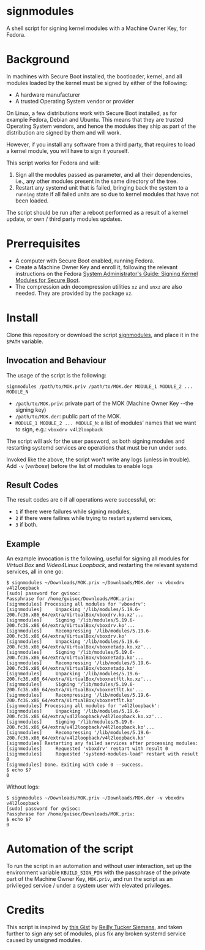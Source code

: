 # signmodules
A shell script for signing kernel modules with a Machine Owner Key, for Fedora.

# Background
In machines with Secure Boot installed, the bootloader, kernel, and all modules loaded by the kernel must be signed by either of the following:
- A hardware manufacturer
- A trusted Operating System vendor or provider

On Linux, a few distributions work with Secure Boot installed, as for example Fedora, Debian and Ubuntu. This means that they are trusted Operating System vendors, and hence the modules they ship as part of the distribution are signed by them and will work. 

However, if you install any software from a third party, that requires to load a kernel module, you will have to sign it yourself.

This script works for Fedora and will:

1. Sign all the modules passed as parameter, and all their dependencies, i.e., any other modules present in the same directory of the tree.
2. Restart any systemd unit that is failed, bringing back the system to a `running` state if all failed units are so due to kernel modules that have not been loaded.

The script should be run after a reboot performed as a result of a kernel update, or own / third party modules updates.

# Prerrequisites
- A computer with Secure Boot enabled, running Fedora.
- Create a Machine Owner Key and enroll it, following the relevant instructions on the Fedora [System Administrator's Guide: Signing Kernel Modules for Secure Boot](https://docs.fedoraproject.org/en-US/fedora/latest/system-administrators-guide/kernel-module-driver-configuration/Working_with_Kernel_Modules/#sect-signing-kernel-modules-for-secure-boot).
- The compression adn decompression utilities `xz` and `unxz` are also needed. They are provided by the package `xz`.

# Install
Clone this repository or download the script [signmodules](https://github.com/gvisoc/signmodules/blob/main/signmodules), and place it in the `$PATH` variable.

## Invocation and Behaviour
The usage of the script is the following:

```
signmodules /path/to/MOK.priv /path/to/MOK.der MODULE_1 MODULE_2 ... MODULE_N
```
- `/path/to/MOK.priv`: private part of the MOK (Machine Owner Key --the signing key)
- `/path/to/MOK.der`: public part of the MOK.
- `MODULE_1 MODULE_2 ... MODULE_N`: a list of modules' names that we want to sign, e.g.: `vboxdrv v4l2loopback`

The script will ask for the user password, as both signing modules and restarting systemd services are operations that must be run under `sudo`.

Invoked like the above, the script won't write any logs (unless in trouble). Add `-v` (*verbose*) before the list of modules to enable logs

## Result Codes
The result codes are `0` if all operations were successful, or: 
- `1` if there were failures while signing modules, 
- `2` if there were failires while trying to restart systemd services,
- `3` if both.

## Example
An example invocation is the following, useful for signing all modules for *Virtual Box* and *Video4Linux Loopback*, and restarting the relevant systemd services, all in one go:
```
$ signmodules ~/Downloads/MOK.priv ~/Downloads/MOK.der -v vboxdrv v4l2loopback
[sudo] password for gvisoc: 
Passphrase for /home/gvisoc/Downloads/MOK.priv: 
[signmodules] Processing all modules for 'vboxdrv':
[signmodules]     Unpacking '/lib/modules/5.19.6-200.fc36.x86_64/extra/VirtualBox/vboxdrv.ko.xz'...
[signmodules]     Signing '/lib/modules/5.19.6-200.fc36.x86_64/extra/VirtualBox/vboxdrv.ko'...
[signmodules]     Recompressing '/lib/modules/5.19.6-200.fc36.x86_64/extra/VirtualBox/vboxdrv.ko'
[signmodules]     Unpacking '/lib/modules/5.19.6-200.fc36.x86_64/extra/VirtualBox/vboxnetadp.ko.xz'...
[signmodules]     Signing '/lib/modules/5.19.6-200.fc36.x86_64/extra/VirtualBox/vboxnetadp.ko'...
[signmodules]     Recompressing '/lib/modules/5.19.6-200.fc36.x86_64/extra/VirtualBox/vboxnetadp.ko'
[signmodules]     Unpacking '/lib/modules/5.19.6-200.fc36.x86_64/extra/VirtualBox/vboxnetflt.ko.xz'...
[signmodules]     Signing '/lib/modules/5.19.6-200.fc36.x86_64/extra/VirtualBox/vboxnetflt.ko'...
[signmodules]     Recompressing '/lib/modules/5.19.6-200.fc36.x86_64/extra/VirtualBox/vboxnetflt.ko'
[signmodules] Processing all modules for 'v4l2loopback':
[signmodules]     Unpacking '/lib/modules/5.19.6-200.fc36.x86_64/extra/v4l2loopback/v4l2loopback.ko.xz'...
[signmodules]     Signing '/lib/modules/5.19.6-200.fc36.x86_64/extra/v4l2loopback/v4l2loopback.ko'...
[signmodules]     Recompressing '/lib/modules/5.19.6-200.fc36.x86_64/extra/v4l2loopback/v4l2loopback.ko'
[signmodules] Restarting any failed services after processing modules:
[signmodules]     Requested 'vboxdrv' restart with result 0
[signmodules]     Requested 'systemd-modules-load' restart with result 0
[signmodules] Done. Exiting with code 0 --success.
$ echo $?
0
```
Without logs:
```
$ signmodules ~/Downloads/MOK.priv ~/Downloads/MOK.der -v vboxdrv v4l2loopback
[sudo] password for gvisoc: 
Passphrase for /home/gvisoc/Downloads/MOK.priv: 
$ echo $?
0
```

# Automation of the script
To run the script in an automation and without user interaction, set up the environment variable `KBUILD_SIGN_PIN` with the passphrase of the private part of the Machine Owner Key, `MOK.priv`, and run the script as an privileged service / under a system user with elevated privileges.

# Credits
This script is inspired by [this Gist](https://gist.github.com/reillysiemens/ac6bea1e6c7684d62f544bd79b2182a4) by [Reilly Tucker Siemens](https://gist.github.com/reillysiemens), and taken further to sign any set of modules, plus fix any broken systemd service caused by unsigned modules.
